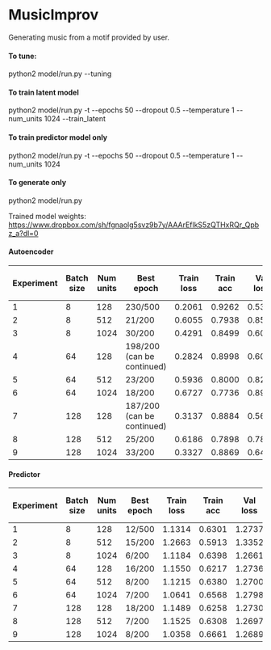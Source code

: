 # MusicImprov
Generating music from a motif provided by user.

#### To tune:
python2 model/run.py --tuning

#### To train latent model
python2 model/run.py -t --epochs 50 --dropout 0.5 --temperature 1 --num_units 1024 --train_latent

#### To train predictor model only
python2 model/run.py -t --epochs 50 --dropout 0.5 --temperature 1 --num_units 1024

#### To generate only
python2 model/run.py

Trained model weights: https://www.dropbox.com/sh/fgnaolg5svz9b7y/AAArEflkS5zQTHxRQr_Qpbz_a?dl=0

#### Autoencoder
| Experiment 	| Batch size 	| Num units 	| Best epoch 	| Train loss 	| Train acc 	| Val loss 	| Val acc 	| Time per epoch 	|
|------------	|------------	|-----------	|------------	|------------	|-----------	|----------	|---------	|----------------	|
| 1          	| 8          	| 128       	| 230/500    	| 0.2061     	| 0.9262    	| 0.5356   	| 0.8440  	| 124s           	|
| 2          	| 8          	| 512       	| 21/200     	| 0.6055     	| 0.7938    	| 0.8572   	| 0.7237  	| 273s           	|
| 3          	| 8          	| 1024      	| 30/200                     	| 0.4291     	| 0.8499    	| 0.6053   	| 0.7986  	| 873s           	|
| 4          	| 64         	| 128       	| 198/200 (can be continued) 	| 0.2824     	| 0.8998    	| 0.6056   	| 0.8221  	| 65s            	|
| 5          	| 64         	| 512       	| 23/200                     	| 0.5936     	| 0.8000    	| 0.8242   	| 0.7389  	| 270s           	|
| 6          	| 64         	| 1024      	| 18/200     	| 0.6727     	| 0.7736    	| 0.8930   	| 0.7166  	| 854s           	|
| 7          	| 128        	| 128       	| 187/200  (can be continued) 	| 0.3137     	| 0.8884    	| 0.5667   	| 0.8201  	| 63s            	|
| 8          	| 128        	| 512       	| 25/200     	| 0.6186     	| 0.7898    	| 0.7884   	| 0.7424  	| 271s           	|
| 9          	| 128        	| 1024      	| 33/200     	| 0.3327     	| 0.8869    	| 0.6426   	| 0.8076  	| 857s           	|

#### Predictor
| Experiment 	| Batch size 	| Num units 	| Best epoch 	| Train loss 	| Train acc 	| Val loss 	| Val acc 	| Time per epoch 	|
|------------	|------------	|-----------	|------------	|------------	|-----------	|----------	|---------	|----------------	|
| 1          	| 8          	| 128       	| 12/500     	| 1.1314     	| 0.6301    	| 1.2737   	| 0.5993  	| 12s            	|
| 2          	| 8          	| 512       	| 15/200     	| 1.2663     	| 0.5913    	| 1.3352   	| 0.5844  	| 25s            	|
| 3          	| 8          	| 1024      	| 6/200         | 1.1184     	| 0.6398    	| 1.2661   	| 0.6085  	| 72s            	|
| 4          	| 64         	| 128       	| 16/200        | 1.1550     	| 0.6217    	| 1.2736   	| 0.6024  	| 7s
| 5          	| 64         	| 512       	| 8/200      	| 1.1215     	| 0.6380    	| 1.2700   	| 0.6066  	| 23s
| 6          	| 64         	| 1024      	| 7/200      	| 1.0641     	| 0.6568    	| 1.2798   	| 0.6108  	| 71s            	|
| 7          	| 128        	| 128       	| 18/200     	| 1.1489     	| 0.6258    	| 1.2730   	| 0.6022  	| 7s             	|
| 8          	| 128        	| 512       	| 7/200      	| 1.1525     	| 0.6308    	| 1.2697   	| 0.6067  	| 23s            	|
| 9          	| 128        	| 1024      	| 8/200      	| 1.0358     	| 0.6661    	| 1.2689   	| 0.6108  	| 70s            	|